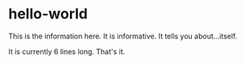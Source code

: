 hello-world
===========

This is the information here. It is informative. It tells you about...itself.

It is currently 6 lines long. That's it.
